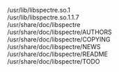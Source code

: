 /usr/lib/libspectre.so.1  
/usr/lib/libspectre.so.1.1.7  
/usr/share/doc/libspectre  
/usr/share/doc/libspectre/AUTHORS  
/usr/share/doc/libspectre/COPYING  
/usr/share/doc/libspectre/NEWS  
/usr/share/doc/libspectre/README  
/usr/share/doc/libspectre/TODO  
